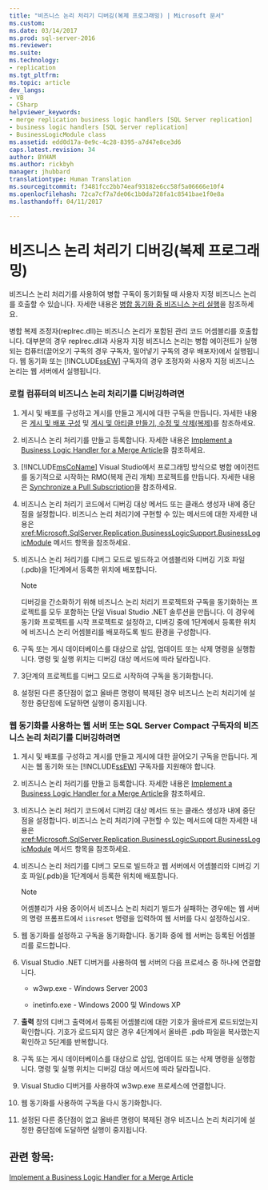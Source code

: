 ```yaml
---
title: "비즈니스 논리 처리기 디버깅(복제 프로그래밍) | Microsoft 문서"
ms.custom: 
ms.date: 03/14/2017
ms.prod: sql-server-2016
ms.reviewer: 
ms.suite: 
ms.technology:
- replication
ms.tgt_pltfrm: 
ms.topic: article
dev_langs:
- VB
- CSharp
helpviewer_keywords:
- merge replication business logic handlers [SQL Server replication]
- business logic handlers [SQL Server replication]
- BusinessLogicModule class
ms.assetid: edd0d17a-0e9c-4c28-8395-a7d47e8ce3d6
caps.latest.revision: 34
author: BYHAM
ms.author: rickbyh
manager: jhubbard
translationtype: Human Translation
ms.sourcegitcommit: f3481fcc2bb74eaf93182e6cc58f5a06666e10f4
ms.openlocfilehash: 72ca7cf7a7de06c1b0da728fa1c8541bae1f0e8a
ms.lasthandoff: 04/11/2017

---
```

# <a name="debug-a-business-logic-handler-replication-programming"></a>비즈니스 논리 처리기 디버깅(복제 프로그래밍)
  비즈니스 논리 처리기를 사용하여 병합 구독이 동기화될 때 사용자 지정 비즈니스 논리를 호출할 수 있습니다. 자세한 내용은 [병합 동기화 중 비즈니스 논리 실행](../../relational-databases/replication/merge/execute-business-logic-during-merge-synchronization.md)을 참조하세요.  
  
 병합 복제 조정자(replrec.dll)는 비즈니스 논리가 포함된 관리 코드 어셈블리를 호출합니다. 대부분의 경우 replrec.dll과 사용자 지정 비즈니스 논리는 병합 에이전트가 실행되는 컴퓨터(끌어오기 구독의 경우 구독자, 밀어넣기 구독의 경우 배포자)에서 실행됩니다. 웹 동기화 또는 [!INCLUDE[ssEW](../../includes/ssew-md.md)] 구독자의 경우 조정자와 사용자 지정 비즈니스 논리는 웹 서버에서 실행됩니다.  
  
### <a name="to-debug-a-business-logic-handler-on-a-local-computer"></a>로컬 컴퓨터의 비즈니스 논리 처리기를 디버깅하려면  
  
1.  게시 및 배포를 구성하고 게시를 만들고 게시에 대한 구독을 만듭니다. 자세한 내용은 [게시 및 배포 구성](../../relational-databases/replication/configure-publishing-and-distribution.md) 및 [게시 및 아티클 만들기, 수정 및 삭제&#40;복제&#41;](../../relational-databases/replication/publish/create-modify-and-delete-publications-and-articles-replication.md)를 참조하세요.  
  
2.  비즈니스 논리 처리기를 만들고 등록합니다. 자세한 내용은 [Implement a Business Logic Handler for a Merge Article](../../relational-databases/replication/implement-a-business-logic-handler-for-a-merge-article.md)을 참조하세요.  
  
3.  [!INCLUDE[msCoName](../../includes/msconame-md.md)] Visual Studio에서 프로그래밍 방식으로 병합 에이전트를 동기적으로 시작하는 RMO(복제 관리 개체) 프로젝트를 만듭니다. 자세한 내용은 [Synchronize a Pull Subscription](../../relational-databases/replication/synchronize-a-pull-subscription.md)을 참조하세요.  
  
4.  비즈니스 논리 처리기 코드에서 디버깅 대상 메서드 또는 클래스 생성자 내에 중단점을 설정합니다. 비즈니스 논리 처리기에 구현할 수 있는 메서드에 대한 자세한 내용은 <xref:Microsoft.SqlServer.Replication.BusinessLogicSupport.BusinessLogicModule> 메서드 항목을 참조하세요.  
  
5.  비즈니스 논리 처리기를 디버그 모드로 빌드하고 어셈블리와 디버깅 기호 파일(.pdb)을 1단계에서 등록한 위치에 배포합니다.  
  
    > [!NOTE]  
    >  디버깅을 간소화하기 위해 비즈니스 논리 처리기 프로젝트와 구독을 동기화하는 프로젝트를 모두 포함하는 단일 Visual Studio .NET 솔루션을 만듭니다. 이 경우에 동기화 프로젝트를 시작 프로젝트로 설정하고, 디버깅 중에 1단계에서 등록한 위치에 비즈니스 논리 어셈블리를 배포하도록 빌드 환경을 구성합니다.  
  
6.  구독 또는 게시 데이터베이스를 대상으로 삽입, 업데이트 또는 삭제 명령을 실행합니다. 명령 및 실행 위치는 디버깅 대상 메서드에 따라 달라집니다.  
  
7.  3단계의 프로젝트를 디버그 모드로 시작하여 구독을 동기화합니다.  
  
8.  설정된 다른 중단점이 없고 올바른 명령이 복제된 경우 비즈니스 논리 처리기에 설정한 중단점에 도달하면 실행이 중지됩니다.  
  
### <a name="to-debug-a-business-logic-handler-on-a-web-server-using-web-synchronization-or-for-a-sql-server-compact-subscriber"></a>웹 동기화를 사용하는 웹 서버 또는 SQL Server Compact 구독자의 비즈니스 논리 처리기를 디버깅하려면  
  
1.  게시 및 배포를 구성하고 게시를 만들고 게시에 대한 끌어오기 구독을 만듭니다. 게시는 웹 동기화 또는 [!INCLUDE[ssEW](../../includes/ssew-md.md)] 구독자를 지원해야 합니다.  
  
2.  비즈니스 논리 처리기를 만들고 등록합니다. 자세한 내용은 [Implement a Business Logic Handler for a Merge Article](../../relational-databases/replication/implement-a-business-logic-handler-for-a-merge-article.md)을 참조하세요.  
  
3.  비즈니스 논리 처리기 코드에서 디버깅 대상 메서드 또는 클래스 생성자 내에 중단점을 설정합니다. 비즈니스 논리 처리기에 구현할 수 있는 메서드에 대한 자세한 내용은 <xref:Microsoft.SqlServer.Replication.BusinessLogicSupport.BusinessLogicModule> 메서드 항목을 참조하세요.  
  
4.  비즈니스 논리 처리기를 디버그 모드로 빌드하고 웹 서버에서 어셈블리와 디버깅 기호 파일(.pdb)을 1단계에서 등록한 위치에 배포합니다.  
  
    > [!NOTE]  
    >  어셈블리가 사용 중이어서 비즈니스 논리 처리기 빌드가 실패하는 경우에는 웹 서버의 명령 프롬프트에서 `iisreset` 명령을 입력하여 웹 서버를 다시 설정하십시오.  
  
5.  웹 동기화를 설정하고 구독을 동기화합니다. 동기화 중에 웹 서버는 등록된 어셈블리를 로드합니다.  
  
6.  Visual Studio .NET 디버거를 사용하여 웹 서버의 다음 프로세스 중 하나에 연결합니다.  
  
    -   w3wp.exe - Windows Server 2003  
  
    -   inetinfo.exe - Windows 2000 및 Windows XP  
  
7.  **출력** 창의 디버그 출력에서 등록된 어셈블리에 대한 기호가 올바르게 로드되었는지 확인합니다. 기호가 로드되지 않은 경우 4단계에서 올바른 .pdb 파일을 복사했는지 확인하고 5단계를 반복합니다.  
  
8.  구독 또는 게시 데이터베이스를 대상으로 삽입, 업데이트 또는 삭제 명령을 실행합니다. 명령 및 실행 위치는 디버깅 대상 메서드에 따라 달라집니다.  
  
9. Visual Studio 디버거를 사용하여 w3wp.exe 프로세스에 연결합니다.  
  
10. 웹 동기화를 사용하여 구독을 다시 동기화합니다.  
  
11. 설정된 다른 중단점이 없고 올바른 명령이 복제된 경우 비즈니스 논리 처리기에 설정한 중단점에 도달하면 실행이 중지됩니다.  
  
## <a name="see-also"></a>관련 항목:  
 [Implement a Business Logic Handler for a Merge Article](../../relational-databases/replication/implement-a-business-logic-handler-for-a-merge-article.md)  
  
  
